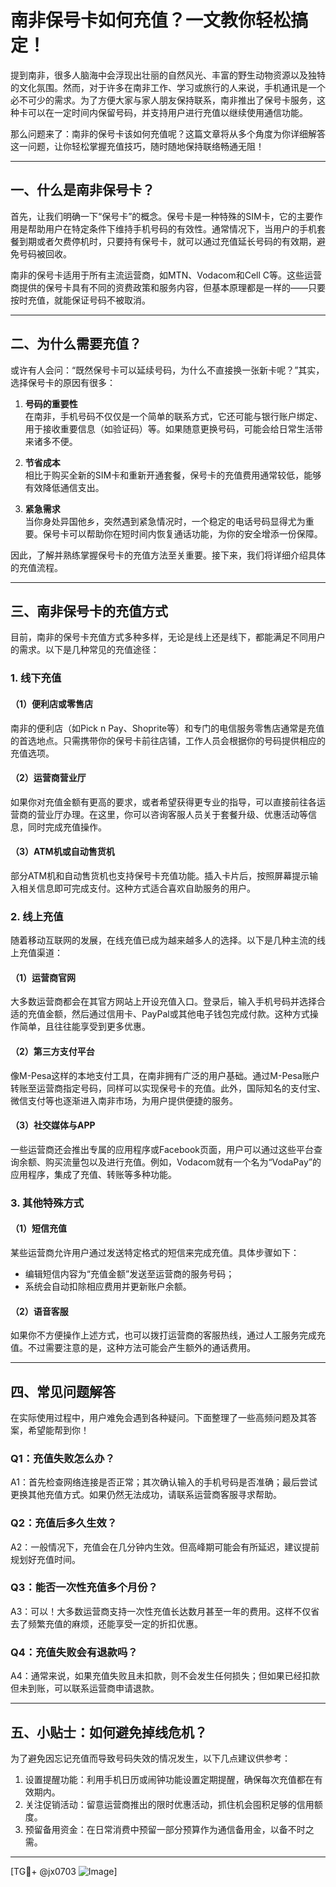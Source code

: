# 南非保号卡如何充值？一文教你轻松搞定！

提到南非，很多人脑海中会浮现出壮丽的自然风光、丰富的野生动物资源以及独特的文化氛围。然而，对于许多在南非工作、学习或旅行的人来说，手机通讯是一个必不可少的需求。为了方便大家与家人朋友保持联系，南非推出了保号卡服务，这种卡可以在一定时间内保留号码，并支持用户进行充值以继续使用通信功能。

那么问题来了：南非的保号卡该如何充值呢？这篇文章将从多个角度为你详细解答这一问题，让你轻松掌握充值技巧，随时随地保持联络畅通无阻！

---

## 一、什么是南非保号卡？

首先，让我们明确一下“保号卡”的概念。保号卡是一种特殊的SIM卡，它的主要作用是帮助用户在特定条件下维持手机号码的有效性。通常情况下，当用户的手机套餐到期或者欠费停机时，只要持有保号卡，就可以通过充值延长号码的有效期，避免号码被回收。

南非的保号卡适用于所有主流运营商，如MTN、Vodacom和Cell C等。这些运营商提供的保号卡具有不同的资费政策和服务内容，但基本原理都是一样的——只要按时充值，就能保证号码不被取消。

---

## 二、为什么需要充值？

或许有人会问：“既然保号卡可以延续号码，为什么不直接换一张新卡呢？”其实，选择保号卡的原因有很多：

1. **号码的重要性**  
   在南非，手机号码不仅仅是一个简单的联系方式，它还可能与银行账户绑定、用于接收重要信息（如验证码）等。如果随意更换号码，可能会给日常生活带来诸多不便。

2. **节省成本**  
   相比于购买全新的SIM卡和重新开通套餐，保号卡的充值费用通常较低，能够有效降低通信支出。

3. **紧急需求**  
   当你身处异国他乡，突然遇到紧急情况时，一个稳定的电话号码显得尤为重要。保号卡可以帮助你在短时间内恢复通话功能，为你的安全增添一份保障。

因此，了解并熟练掌握保号卡的充值方法至关重要。接下来，我们将详细介绍具体的充值流程。

---

## 三、南非保号卡的充值方式

目前，南非的保号卡充值方式多种多样，无论是线上还是线下，都能满足不同用户的需求。以下是几种常见的充值途径：

### 1. 线下充值

#### （1）便利店或零售店
南非的便利店（如Pick n Pay、Shoprite等）和专门的电信服务零售店通常是充值的首选地点。只需携带你的保号卡前往店铺，工作人员会根据你的号码提供相应的充值选项。

#### （2）运营商营业厅
如果你对充值金额有更高的要求，或者希望获得更专业的指导，可以直接前往各运营商的营业厅办理。在这里，你可以咨询客服人员关于套餐升级、优惠活动等信息，同时完成充值操作。

#### （3）ATM机或自动售货机
部分ATM机和自动售货机也支持保号卡充值功能。插入卡片后，按照屏幕提示输入相关信息即可完成支付。这种方式适合喜欢自助服务的用户。

### 2. 线上充值

随着移动互联网的发展，在线充值已成为越来越多人的选择。以下是几种主流的线上充值渠道：

#### （1）运营商官网
大多数运营商都会在其官方网站上开设充值入口。登录后，输入手机号码并选择合适的充值金额，然后通过信用卡、PayPal或其他电子钱包完成付款。这种方式操作简单，且往往能享受到更多优惠。

#### （2）第三方支付平台
像M-Pesa这样的本地支付工具，在南非拥有广泛的用户基础。通过M-Pesa账户转账至运营商指定号码，同样可以实现保号卡的充值。此外，国际知名的支付宝、微信支付等也逐渐进入南非市场，为用户提供便捷的服务。

#### （3）社交媒体与APP
一些运营商还会推出专属的应用程序或Facebook页面，用户可以通过这些平台查询余额、购买流量包以及进行充值。例如，Vodacom就有一个名为“VodaPay”的应用程序，集成了充值、转账等多种功能。

### 3. 其他特殊方式

#### （1）短信充值
某些运营商允许用户通过发送特定格式的短信来完成充值。具体步骤如下：
- 编辑短信内容为“充值金额”发送至运营商的服务号码；
- 系统会自动扣除相应费用并更新账户余额。

#### （2）语音客服
如果你不方便操作上述方式，也可以拨打运营商的客服热线，通过人工服务完成充值。不过需要注意的是，这种方法可能会产生额外的通话费用。

---

## 四、常见问题解答

在实际使用过程中，用户难免会遇到各种疑问。下面整理了一些高频问题及其答案，希望能帮到你！

### Q1：充值失败怎么办？
A1：首先检查网络连接是否正常；其次确认输入的手机号码是否准确；最后尝试更换其他充值方式。如果仍然无法成功，请联系运营商客服寻求帮助。

### Q2：充值后多久生效？
A2：一般情况下，充值会在几分钟内生效。但高峰期可能会有所延迟，建议提前规划好充值时间。

### Q3：能否一次性充值多个月份？
A3：可以！大多数运营商支持一次性充值长达数月甚至一年的费用。这样不仅省去了频繁充值的麻烦，还能享受一定的折扣优惠。

### Q4：充值失败会有退款吗？
A4：通常来说，如果充值失败且未扣款，则不会发生任何损失；但如果已经扣款但未到账，可以联系运营商申请退款。

---

## 五、小贴士：如何避免掉线危机？

为了避免因忘记充值而导致号码失效的情况发生，以下几点建议供参考：

1. 设置提醒功能：利用手机日历或闹钟功能设置定期提醒，确保每次充值都在有效期内。
2. 关注促销活动：留意运营商推出的限时优惠活动，抓住机会囤积足够的信用额度。
3. 预留备用资金：在日常消费中预留一部分预算作为通信备用金，以备不时之需。

---

[TG💪+ @jx0703 ![Image](https://github.com/user-attachments/assets/dbca1d08-cadb-493c-b0ec-ad6f7a83f270)]